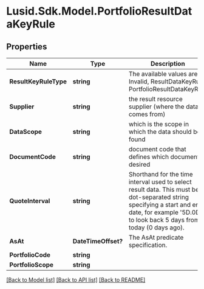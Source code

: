 # Lusid.Sdk.Model.PortfolioResultDataKeyRule

## Properties

Name | Type | Description | Notes
------------ | ------------- | ------------- | -------------
**ResultKeyRuleType** | **string** | The available values are: Invalid, ResultDataKeyRule, PortfolioResultDataKeyRule | 
**Supplier** | **string** | the result resource supplier (where the data comes from) | 
**DataScope** | **string** | which is the scope in which the data should be found | 
**DocumentCode** | **string** | document code that defines which document is desired | 
**QuoteInterval** | **string** | Shorthand for the time interval used to select result data. This must be a dot-separated string              specifying a start and end date, for example &#39;5D.0D&#39; to look back 5 days from today (0 days ago). | [optional] 
**AsAt** | **DateTimeOffset?** | The AsAt predicate specification. | [optional] 
**PortfolioCode** | **string** |  | [optional] 
**PortfolioScope** | **string** |  | [optional] 

[[Back to Model list]](../README.md#documentation-for-models) [[Back to API list]](../README.md#documentation-for-api-endpoints) [[Back to README]](../README.md)


